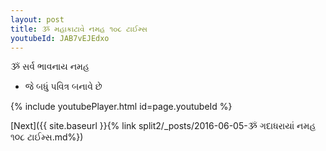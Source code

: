 ```yaml
---
layout: post
title: ૐ મહાક્રાટાવે નમહ ૧૦૮ ટાઈમ્સ
youtubeId: JAB7vEJEdxo
---
```

 
 
 ૐ સર્વ ભાવનાય નમહ  
 
 -  જે બધું પવિત્ર બનાવે છે 
 
  
 
  
 
 
 
 
 
 


{% include youtubePlayer.html id=page.youtubeId %}
 
[Next]({{ site.baseurl }}{% link  split2/_posts/2016-06-05-ૐ ગદાધરાયાં નમહ ૧૦૮ ટાઈમ્સ.md%})
 
